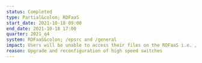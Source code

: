 ```yaml
---
status: Completed
type: Partial&colon; RDFaaS
start_date: 2021-10-18 09:00
end_date: 2021-10-18 17:00
quarter: 2021_q4
system: RDFaaS&colon; /epsrc and /general
impact: Users will be unable to access their files on the RDFaaS i.e. /epsrc and /general filesystems.
reason: Upgrade and reconfiguration of high speed switches
---
```




